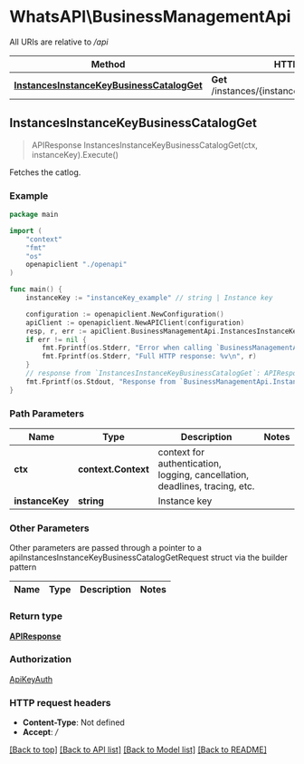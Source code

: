 # WhatsAPI\BusinessManagementApi

All URIs are relative to */api*

Method | HTTP request | Description
------------- | ------------- | -------------
[**InstancesInstanceKeyBusinessCatalogGet**](BusinessManagementApi.md#InstancesInstanceKeyBusinessCatalogGet) | **Get** /instances/{instance_key}/business/catalog | Fetches the catlog.



## InstancesInstanceKeyBusinessCatalogGet

> APIResponse InstancesInstanceKeyBusinessCatalogGet(ctx, instanceKey).Execute()

Fetches the catlog.



### Example

```go
package main

import (
    "context"
    "fmt"
    "os"
    openapiclient "./openapi"
)

func main() {
    instanceKey := "instanceKey_example" // string | Instance key

    configuration := openapiclient.NewConfiguration()
    apiClient := openapiclient.NewAPIClient(configuration)
    resp, r, err := apiClient.BusinessManagementApi.InstancesInstanceKeyBusinessCatalogGet(context.Background(), instanceKey).Execute()
    if err != nil {
        fmt.Fprintf(os.Stderr, "Error when calling `BusinessManagementApi.InstancesInstanceKeyBusinessCatalogGet``: %v\n", err)
        fmt.Fprintf(os.Stderr, "Full HTTP response: %v\n", r)
    }
    // response from `InstancesInstanceKeyBusinessCatalogGet`: APIResponse
    fmt.Fprintf(os.Stdout, "Response from `BusinessManagementApi.InstancesInstanceKeyBusinessCatalogGet`: %v\n", resp)
}
```

### Path Parameters


Name | Type | Description  | Notes
------------- | ------------- | ------------- | -------------
**ctx** | **context.Context** | context for authentication, logging, cancellation, deadlines, tracing, etc.
**instanceKey** | **string** | Instance key | 

### Other Parameters

Other parameters are passed through a pointer to a apiInstancesInstanceKeyBusinessCatalogGetRequest struct via the builder pattern


Name | Type | Description  | Notes
------------- | ------------- | ------------- | -------------


### Return type

[**APIResponse**](APIResponse.md)

### Authorization

[ApiKeyAuth](../README.md#ApiKeyAuth)

### HTTP request headers

- **Content-Type**: Not defined
- **Accept**: */*

[[Back to top]](#) [[Back to API list]](../README.md#documentation-for-api-endpoints)
[[Back to Model list]](../README.md#documentation-for-models)
[[Back to README]](../README.md)

